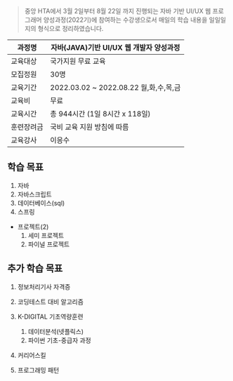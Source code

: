 > 중앙 HTA에서 3월 2일부터 8월 22일 까지 진행되는 자바 기반 UI/UX 웹 프로그래머 양성과정(2022기)에 참여하는 수강생으로서 매일의 학습 내용을 일일일지의 형식으로 정리하였습니다.

| 과정명 | 자바(JAVA)기반 UI/UX 웹 개발자 양성과정  |
---|---|
교육대상	|국가지원 무료 교육	
모집정원	|30명
교육기간	|2022.03.02 ~ 2022.08.22 월,화,수,목,금	
교육비	|무료
교육시간	|총 944시간 (1일 8시간 x 118일)	
훈련장려금	|국비 교육 지원 방침에 따름
교육강사	|이응수

## 학습 목표
1. 자바
2. 자바스크립트
3. 데이터베이스(sql)
4. 스프링
* 프로젝트(2)
  1. 세미 프로젝트
  2. 파이널 프로젝트

## 추가 학습 목표
1. 정보처리기사 자격증
2. 코딩테스트 대비 알고리즘

1. K-DIGITAL 기초역량훈련
   1. 데이터분석(넷플릭스)
   2. 파이썬 기초-중급자 과정
2. 커리어스킬
3. 프로그래밍 패턴